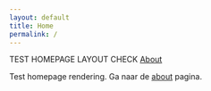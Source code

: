 ```yaml
---
layout: default
title: Home
permalink: /
---
```


<p>TEST HOMEPAGE LAYOUT CHECK <a href="{{ '/about/' | relative_url }}">About</a></p>

<p>Test homepage rendering. Ga naar de <a href="{{ '/about/' | relative_url }}">about</a> pagina.</p>